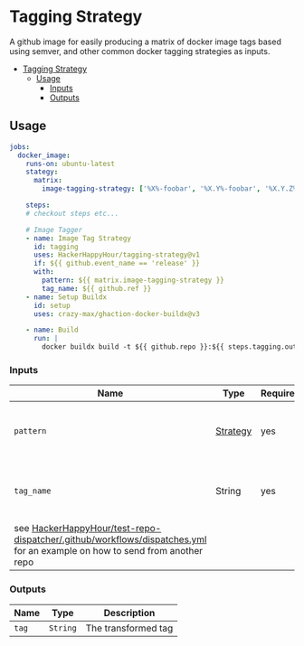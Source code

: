# Tagging Strategy

A github image for easily producing a matrix of docker image tags based
using semver, and other common docker tagging strategies as inputs.

- [Tagging Strategy](#tagging-strategy)
  - [Usage](#usage)
    - [Inputs](#inputs)
    - [Outputs](#outputs)

## Usage

```yaml
jobs:
  docker_image:
    runs-on: ubuntu-latest
    stategy:
      matrix:
        image-tagging-strategy: ['%X%-foobar', '%X.Y%-foobar', '%X.Y.Z%-foobar']

    steps:
    # checkout steps etc...

    # Image Tagger
    - name: Image Tag Strategy
      id: tagging
      uses: HackerHappyHour/tagging-strategy@v1
      if: ${{ github.event_name == 'release' }}
      with:
        pattern: ${{ matrix.image-tagging-strategy }}
        tag_name: ${{ github.ref }}
    - name: Setup Buildx
      id: setup
      uses: crazy-max/ghaction-docker-buildx@v3

    - name: Build
      run: |
        docker buildx build -t ${{ github.repo }}:${{ steps.tagging.outputs.tag }} .
```

### Inputs

| Name             | Type    | Required   | Description                        |
|------------------|---------|------------|------------------------------------|
| `pattern`        | [Strategy](#strategies) | yes | The strategy to parse the tag paylod with |
| `tag_name` | String | yes | A `tag_name` from a github [release][] event |
see [HackerHappyHour/test-repo-dispatcher/.github/workflows/dispatches.yml][dispatch_example] for an example on how to send from another repo |

### Outputs

| Name             | Type    | Description |
|------------------|---------|-------------|
| `tag` | `String` | The transformed tag |

[dispatch_example]: https://github.com/HackerHappyHour/test-repo-dispatcher/blob/master/.github/workflows/dispatches.yml 
[release]: https://docs.github.com/en/actions/reference/events-that-trigger-workflows#release
